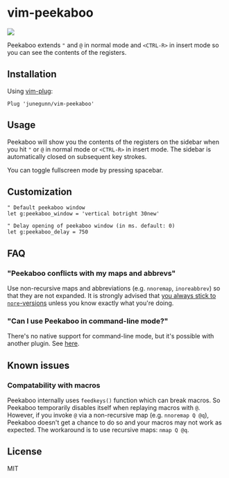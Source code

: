 vim-peekaboo
============

![](https://cloud.githubusercontent.com/assets/700826/6095261/bb00340c-af96-11e4-9df5-9cd869673a11.gif)

Peekaboo extends `"` and `@` in normal mode and `<CTRL-R>` in insert mode so
you can see the contents of the registers.

Installation
------------

Using [vim-plug](https://github.com/junegunn/vim-plug):

```vim
Plug 'junegunn/vim-peekaboo'
```

Usage
-----

Peekaboo will show you the contents of the registers on the sidebar when you
hit `"` or `@` in normal mode or `<CTRL-R>` in insert mode. The sidebar is
automatically closed on subsequent key strokes.

You can toggle fullscreen mode by pressing spacebar.

Customization
-------------

```vim
" Default peekaboo window
let g:peekaboo_window = 'vertical botright 30new'

" Delay opening of peekaboo window (in ms. default: 0)
let g:peekaboo_delay = 750
```

FAQ
---

### "Peekaboo conflicts with my maps and abbrevs"

Use non-recursive maps and abbreviations (e.g. `nnoremap`, `inoreabbrev`) so
that they are not expanded. It is strongly advised that [you always stick to
`nore`-versions][m] unless you know exactly what you're doing.

[m]: http://learnvimscriptthehardway.stevelosh.com/chapters/05.html

### "Can I use Peekaboo in command-line mode?"

There's no native support for command-line mode, but it's possible with another
plugin. See [here](https://github.com/junegunn/vim-peekaboo/issues/23#issuecomment-84500667).

Known issues
------------

### Compatability with macros

Peekaboo internally uses `feedkeys()` function which can break macros. So
Peekaboo temporarily disables itself when replaying macros with `@`. However,
if you invoke `@` via a non-recursive map (e.g. `nnoremap Q @q`), Peekaboo
doesn't get a chance to do so and your macros may not work as expected. The
workaround is to use recursive maps: `nmap Q @q`.

License
-------

MIT

